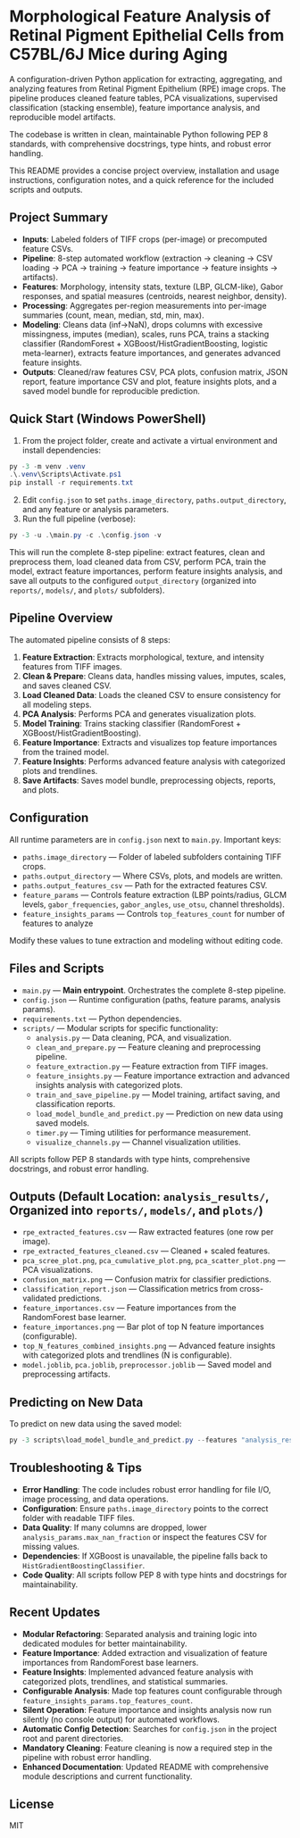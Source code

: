 # Morphological Feature Analysis of Retinal Pigment Epithelial Cells from C57BL/6J Mice during Aging

A configuration-driven Python application for extracting, aggregating, and analyzing features from Retinal Pigment Epithelium (RPE) image crops. The pipeline produces cleaned feature tables, PCA visualizations, supervised classification (stacking ensemble), feature importance analysis, and reproducible model artifacts.

The codebase is written in clean, maintainable Python following PEP 8 standards, with comprehensive docstrings, type hints, and robust error handling.

This README provides a concise project overview, installation and usage instructions, configuration notes, and a quick reference for the included scripts and outputs.

## Project Summary

- **Inputs**: Labeled folders of TIFF crops (per-image) or precomputed feature CSVs.
- **Pipeline**: 8-step automated workflow (extraction → cleaning → CSV loading → PCA → training → feature importance → feature insights → artifacts).
- **Features**: Morphology, intensity stats, texture (LBP, GLCM-like), Gabor responses, and spatial measures (centroids, nearest neighbor, density).
- **Processing**: Aggregates per-region measurements into per-image summaries (count, mean, median, std, min, max).
- **Modeling**: Cleans data (inf→NaN), drops columns with excessive missingness, imputes (median), scales, runs PCA, trains a stacking classifier (RandomForest + XGBoost/HistGradientBoosting, logistic meta-learner), extracts feature importances, and generates advanced feature insights.
- **Outputs**: Cleaned/raw features CSV, PCA plots, confusion matrix, JSON report, feature importance CSV and plot, feature insights plots, and a saved model bundle for reproducible prediction.

## Quick Start (Windows PowerShell)

1. From the project folder, create and activate a virtual environment and install dependencies:

```powershell
py -3 -m venv .venv
.\.venv\Scripts\Activate.ps1
pip install -r requirements.txt
```

2. Edit `config.json` to set `paths.image_directory`, `paths.output_directory`, and any feature or analysis parameters.
3. Run the full pipeline (verbose):

```powershell
py -3 -u .\main.py -c .\config.json -v
```

This will run the complete 8-step pipeline: extract features, clean and preprocess them, load cleaned data from CSV, perform PCA, train the model, extract feature importances, perform feature insights analysis, and save all outputs to the configured `output_directory` (organized into `reports/`, `models/`, and `plots/` subfolders).

## Pipeline Overview

The automated pipeline consists of 8 steps:

1. **Feature Extraction**: Extracts morphological, texture, and intensity features from TIFF images.
2. **Clean & Prepare**: Cleans data, handles missing values, imputes, scales, and saves cleaned CSV.
3. **Load Cleaned Data**: Loads the cleaned CSV to ensure consistency for all modeling steps.
4. **PCA Analysis**: Performs PCA and generates visualization plots.
5. **Model Training**: Trains stacking classifier (RandomForest + XGBoost/HistGradientBoosting).
6. **Feature Importance**: Extracts and visualizes top feature importances from the trained model.
7. **Feature Insights**: Performs advanced feature analysis with categorized plots and trendlines.
8. **Save Artifacts**: Saves model bundle, preprocessing objects, reports, and plots.

## Configuration

All runtime parameters are in `config.json` next to `main.py`. Important keys:

- `paths.image_directory` — Folder of labeled subfolders containing TIFF crops.
- `paths.output_directory` — Where CSVs, plots, and models are written.
- `paths.output_features_csv` — Path for the extracted features CSV.
- `feature_params` — Controls feature extraction (LBP points/radius, GLCM levels, `gabor_frequencies`, `gabor_angles`, `use_otsu`, channel thresholds).
- `feature_insights_params` — Controls `top_features_count` for number of features to analyze

Modify these values to tune extraction and modeling without editing code.

## Files and Scripts

- `main.py` — **Main entrypoint**. Orchestrates the complete 8-step pipeline.
- `config.json` — Runtime configuration (paths, feature params, analysis params).
- `requirements.txt` — Python dependencies.
- `scripts/` — Modular scripts for specific functionality:
  - `analysis.py` — Data cleaning, PCA, and visualization.
  - `clean_and_prepare.py` — Feature cleaning and preprocessing pipeline.
  - `feature_extraction.py` — Feature extraction from TIFF images.
  - `feature_insights.py` — Feature importance extraction and advanced insights analysis with categorized plots.
  - `train_and_save_pipeline.py` — Model training, artifact saving, and classification reports.
  - `load_model_bundle_and_predict.py` — Prediction on new data using saved models.
  - `timer.py` — Timing utilities for performance measurement.
  - `visualize_channels.py` — Channel visualization utilities.

All scripts follow PEP 8 standards with type hints, comprehensive docstrings, and robust error handling.

## Outputs (Default Location: `analysis_results/`, Organized into `reports/`, `models/`, and `plots/`)

- `rpe_extracted_features.csv` — Raw extracted features (one row per image).
- `rpe_extracted_features_cleaned.csv` — Cleaned + scaled features.
- `pca_scree_plot.png`, `pca_cumulative_plot.png`, `pca_scatter_plot.png` — PCA visualizations.
- `confusion_matrix.png` — Confusion matrix for classifier predictions.
- `classification_report.json` — Classification metrics from cross-validated predictions.
- `feature_importances.csv` — Feature importances from the RandomForest base learner.
- `feature_importances.png` — Bar plot of top N feature importances (configurable).
- `top_N_features_combined_insights.png` — Advanced feature insights with categorized plots and trendlines (N is configurable).
- `model.joblib`, `pca.joblib`, `preprocessor.joblib` — Saved model and preprocessing artifacts.

## Predicting on New Data

To predict on new data using the saved model:

```powershell
py -3 scripts\load_model_bundle_and_predict.py --features "analysis_results\reports\rpe_extracted_features_cleaned.csv" --model "analysis_results\models\model.joblib" --output "analysis_results\reports\predictions.csv"
```

## Troubleshooting & Tips

- **Error Handling**: The code includes robust error handling for file I/O, image processing, and data operations.
- **Configuration**: Ensure `paths.image_directory` points to the correct folder with readable TIFF files.
- **Data Quality**: If many columns are dropped, lower `analysis_params.max_nan_fraction` or inspect the features CSV for missing values.
- **Dependencies**: If XGBoost is unavailable, the pipeline falls back to `HistGradientBoostingClassifier`.
- **Code Quality**: All scripts follow PEP 8 with type hints and docstrings for maintainability.

## Recent Updates

- **Modular Refactoring**: Separated analysis and training logic into dedicated modules for better maintainability.
- **Feature Importance**: Added extraction and visualization of feature importances from RandomForest base learners.
- **Feature Insights**: Implemented advanced feature analysis with categorized plots, trendlines, and statistical summaries.
- **Configurable Analysis**: Made top features count configurable through `feature_insights_params.top_features_count`.
- **Silent Operation**: Feature importance and insights analysis now run silently (no console output) for automated workflows.
- **Automatic Config Detection**: Searches for `config.json` in the project root and parent directories.
- **Mandatory Cleaning**: Feature cleaning is now a required step in the pipeline with robust error handling.
- **Enhanced Documentation**: Updated README with comprehensive module descriptions and current functionality.

## License

MIT
